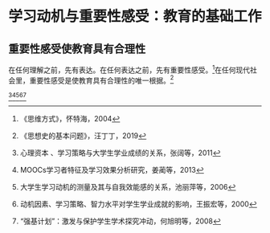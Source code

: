# 学习动机与重要性感受：教育的基础工作



## 重要性感受使教育具有合理性

在任何理解之前，先有表达。在任何表达之前，先有重要性感受。[^1]在任何现代社会里，重要性感受是使教育具有合理性的唯一根据。[^2]

[^3][^4][^5][^6][^7]

[^1]:《思维方式》，怀特海，2004
[^2]:《思想史的基本问题》，汪丁丁，2019
[^3]:心理资本 、学习策略与大学生学业成绩的关系，张阔等，2011
[^4]:MOOCs学习者特征及学习效果分析研究，姜蔺等，2013
[^5]:大学生学习动机的测量及其与自我效能感的关系，池丽萍等，2006
[^6]:动机因素、学习策略、智力水平对学生学业成就的影响，王振宏等，2000
[^7]:“强基计划”：激发与保护学生学术探究冲动，何旭明等，2008
